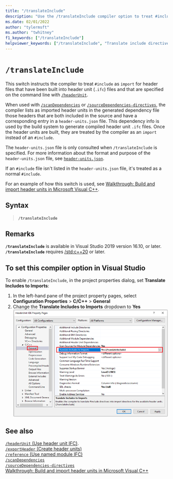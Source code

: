 ```yaml
---
title: "/translateInclude"
description: "Use the /translateInclude compiler option to treat #include directives as import statements when an importable header unit is available."
ms.date: 02/01/2022
author: "tylermsft"
ms.author: "twhitney"
f1_keywords: ["/translateInclude"]
helpviewer_keywords: ["/translateInclude", "Translate include directives into import directives"]
---
```

# `/translateInclude`

This switch instructs the compiler to treat `#include` as `import` for header files that have been built into header unit (`.ifc`) files and that are specified on the command line with [`/headerUnit`](headerunit.md).

When used with [`/scanDependencies`](scandependencies.md) or [`/sourceDependencies-directives`](sourcedependencies-directives.md), the compiler lists as imported header units in the generated dependency file those headers that are both included in the source and have a corresponding entry in a `header-units.json` file. This dependency info is used by the build system to generate compiled header unit `.ifc` files. Once the header units are built, they are treated by the compiler as an `import` instead of an `#include`.

The `header-units.json` file is only consulted when `/translateInclude` is specified. For more information about the format and purpose of the `header-units.json` file,  see [`header-units.json`](header-unit-json-reference.md).

If an `#include` file isn't listed in the `header-units.json` file, it's treated as a normal `#include`.

For an example of how this switch is used, see [Walkthrough: Build and import header units in Microsoft Visual C++](../walkthrough-header-units.md).

## Syntax

> **`/translateInclude`**

## Remarks

**`/translateInclude`** is available in Visual Studio 2019 version 16.10, or later.\
**`/translateInclude`** requires [/std:c++20](std-specify-language-standard-version.md) or later.

## To set this compiler option in Visual Studio

To enable `/translateInclude`, in the project properties dialog, set **Translate Includes to Imports**:

1. In the left-hand pane of the project property pages, select **Configuration Properties** > **C/C++** > **General**
1. Change the **Translate Includes to Imports** dropdown to **Yes**
![Screenshot of the Property Pages dialog with the Translate Includes to Imports property highlighted.](../media/vs2019-translate-includes-option.png)

## See also

[`/headerUnit` (Use header unit IFC)](headerunit.md).\
[`/exportHeader` (Create header units)](module-exportheader.md)\
[`/reference` (Use named module IFC)](module-reference.md)\
[`/scanDependencies`](scandependencies.md)\
[`/sourceDependencies-directives`](sourcedependencies-directives.md)\
[Walkthrough: Build and import header units in Microsoft Visual C++](../walkthrough-header-units.md)
